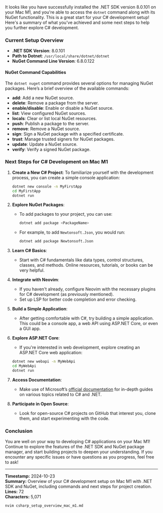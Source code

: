 It looks like you have successfully installed the .NET SDK version 8.0.101 on your Mac M1, and you're able to access the `dotnet` command along with its NuGet functionality. This is a great start for your C# development setup! Here's a summary of what you've achieved and some next steps to help you further explore C# development.

### **Current Setup Overview**

- **.NET SDK Version**: 8.0.101
- **Path to Dotnet**: `/usr/local/share/dotnet/dotnet`
- **NuGet Command Line Version**: 6.8.0.122

#### **NuGet Command Capabilities**
The `dotnet nuget` command provides several options for managing NuGet packages. Here’s a brief overview of the available commands:

- **add**: Add a new NuGet source.
- **delete**: Remove a package from the server.
- **enable/disable**: Enable or disable a NuGet source.
- **list**: View configured NuGet sources.
- **locals**: Clear or list local NuGet resources.
- **push**: Publish a package to the server.
- **remove**: Remove a NuGet source.
- **sign**: Sign a NuGet package with a specified certificate.
- **trust**: Manage trusted signers for NuGet packages.
- **update**: Update a NuGet source.
- **verify**: Verify a signed NuGet package.

### **Next Steps for C# Development on Mac M1**

1. **Create a New C# Project**:
   To familiarize yourself with the development process, you can create a simple console application:
   ```bash
   dotnet new console -n MyFirstApp
   cd MyFirstApp
   dotnet run
   ```

2. **Explore NuGet Packages**:
   - To add packages to your project, you can use:
     ```bash
     dotnet add package <PackageName>
     ```
   - For example, to add `Newtonsoft.Json`, you would run:
     ```bash
     dotnet add package Newtonsoft.Json
     ```

3. **Learn C# Basics**:
   - Start with C# fundamentals like data types, control structures, classes, and methods. Online resources, tutorials, or books can be very helpful.

4. **Integrate with Neovim**:
   - If you haven't already, configure Neovim with the necessary plugins for C# development (as previously mentioned).
   - Set up LSP for better code completion and error checking.

5. **Build a Simple Application**:
   - After getting comfortable with C#, try building a simple application. This could be a console app, a web API using ASP.NET Core, or even a GUI app.

6. **Explore ASP.NET Core**:
   - If you're interested in web development, explore creating an ASP.NET Core web application:
   ```bash
   dotnet new webapi -n MyWebApi
   cd MyWebApi
   dotnet run
   ```

7. **Access Documentation**:
   - Make use of Microsoft’s [official documentation](https://docs.microsoft.com/en-us/dotnet/) for in-depth guides on various topics related to C# and .NET.

8. **Participate in Open Source**:
   - Look for open-source C# projects on GitHub that interest you, clone them, and start experimenting with the code.

### **Conclusion**
You are well on your way to developing C# applications on your Mac M1! Continue to explore the features of the .NET SDK and NuGet package manager, and start building projects to deepen your understanding. If you encounter any specific issues or have questions as you progress, feel free to ask!

---

**Timestamp:** 2024-10-23  
**Summary:** Overview of your C# development setup on Mac M1 with .NET SDK and NuGet, including commands and next steps for project creation.  
**Lines:** 72  
**Characters:** 5,071

```bash
nvim csharp_setup_overview_mac_m1.md
```
